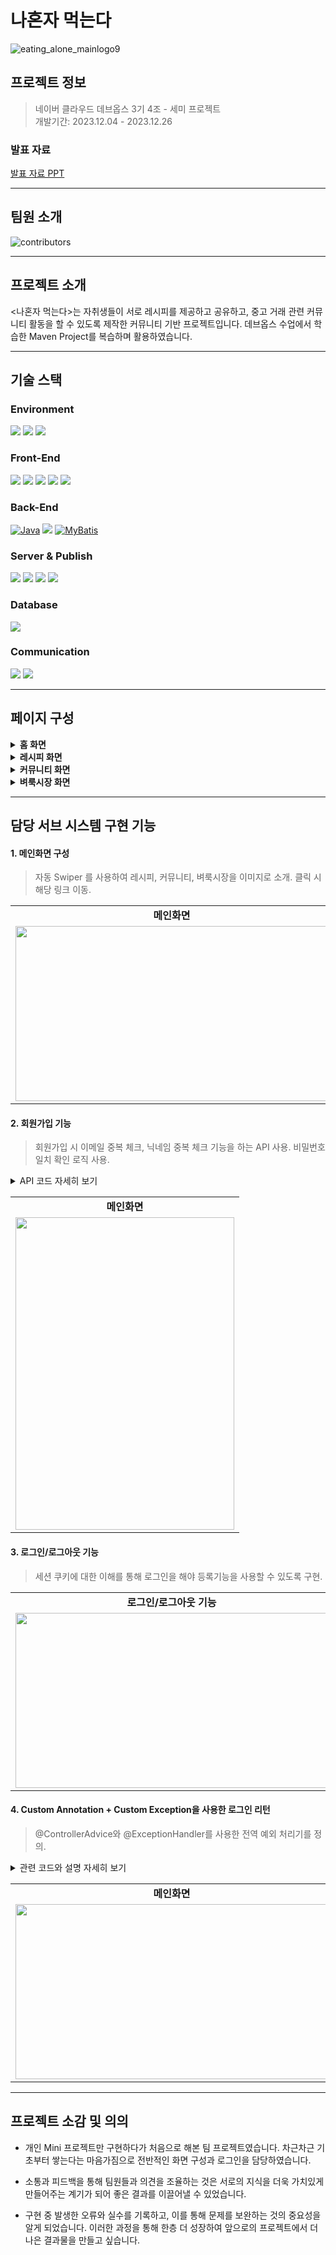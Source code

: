 # 나혼자 먹는다

<p align="center">

![eating_alone_mainlogo9](https://github.com/user-attachments/assets/6f3b40ac-b943-471d-9cb6-0191ed7387d1)

</p>

## 프로젝트 정보

> 네이버 클라우드 데브옵스 3기 4조 - 세미 프로젝트<br>개발기간: 2023.12.04 - 2023.12.26

### 발표 자료

[발표 자료 PPT](https://acrobat.adobe.com/id/urn:aaid:sc:AP:bb643b30-9ca3-4eb0-b1ac-c4920629c187)

---

## 팀원 소개

![contributors](https://github.com/user-attachments/assets/270de4e1-ab93-446b-b964-b092f8c59228)

---

## 프로젝트 소개

<나혼자 먹는다>는 자취생들이 서로 레시피를 제공하고 공유하고, 중고 거래 관련 커뮤니티 활동을 할 수 있도록 제작한 커뮤니티 기반 프로젝트입니다. 데브옵스 수업에서 학습한 Maven Project를 복습하며 활용하였습니다.

---

## 기술 스택

### Environment

<img src="https://img.shields.io/badge/Eclipse-2C2255?style=for-the-badge&logo=EclipseIDE&logoColor=white"> <img src="https://img.shields.io/badge/Git-F05032?style=for-the-badge&logo=Git&logoColor=white"> <img src="https://img.shields.io/badge/GitHub-181717?style=for-the-badge&logo=GitHub&logoColor=white">

### Front-End

<img src="https://img.shields.io/badge/HTML5-E34F29?style=for-the-badge&logo=HTML5&logoColor=white"> <img src="https://img.shields.io/badge/CSS3-1572B6?style=for-the-badge&logo=CSS3&logoColor=white"> <img src="https://img.shields.io/badge/JavaScript-F7DF1E?style=for-the-badge&logo=JavaScript&logoColor=white"> <img src="https://img.shields.io/badge/Bootstrap-7952B3?style=for-the-badge&logo=Bootstrap&logoColor=white"> <img src="https://img.shields.io/badge/jQuery-0769AD?style=for-the-badge&logo=jQuery&logoColor=white">

### Back-End

[![Java](https://img.shields.io/badge/Java-007396?style=for-the-badge&logo=java&logoColor=white)](https://www.java.com/) <img src="https://img.shields.io/badge/Spring Framework-6DB33F?style=for-the-badge&logo=Spring&logoColor=white"> [![MyBatis](https://img.shields.io/badge/MyBatis-000000?style=for-the-badge&logo=mybatis&logoColor=white)](https://mybatis.org/)

### Server & Publish

<img src="https://img.shields.io/badge/Docker-2496ED?style=for-the-badge&logo=Docker&logoColor=white"> <img src="https://img.shields.io/badge/Jenkins-D24939?style=for-the-badge&logo=Jenkins&logoColor=white"> <img src="https://img.shields.io/badge/Apache Tomcat 9-F8DC75?style=for-the-badge&logo=ApacheTomcat&logoColor=black"> <img src="https://img.shields.io/badge/Naver Cloud-03C75A?style=for-the-badge&logo=Naver&logoColor=white">

### Database

<img src="https://img.shields.io/badge/MySQL-4479A1?style=for-the-badge&logo=MySQL&logoColor=white">

### Communication

<img src="https://img.shields.io/badge/Slack-4A154B?style=for-the-badge&logo=Slack&logoColor=white"> <img src="https://img.shields.io/badge/Notion-000000?style=for-the-badge&logo=Notion&logoColor=white">

---

## 페이지 구성

<details>
  <summary><b>홈 화면</b></summary>
  <br>
  <table>
    <tr>
      <td align=center>
        <b>홈 화면</b>
      </td>
    </tr>
    <tr>
      <td align=center>
        <img src="https://github.com/user-attachments/assets/4be86494-d839-4c6d-a7f7-ac5c3b9ed0e4">
      </td>
    </tr>
  </table>
</details>

<details>
  <summary><b>레시피 화면</b></summary>
  <br>
  <table>
    <tr>
      <td align=center>
        <b>그리드1</b>
      </td>
    </tr>
    <tr>
      <td align=center>
        <img src="https://github.com/user-attachments/assets/d3b84353-80d1-4e81-ab2c-bac58ebf07ae">
      </td>
    </tr>
    <tr>
      <td align=center>
        <b>그리드2</b>
      </td>
    </tr>
    <tr>
      <td align=center>
        <img src="https://github.com/user-attachments/assets/dc8f4fab-f783-4762-ae0c-02ca617c7335">
      </td>
    </tr>
    <tr>
      <td align=center>
        <b>검색</b>
      </td>
    </tr>
    <tr>
      <td align=center>
        <img src="https://github.com/user-attachments/assets/d3b95a71-96bc-47eb-ae14-945d81bca683">
      </td>
    </tr>
    <tr>
      <td align=center>
        <b>글 작성</b>
      </td>
    </tr>
    <tr>
      <td align=center>
        <img src="https://github.com/user-attachments/assets/aae00043-1ccb-4669-a8f8-7ae4402f7d4b">
      </td>
    </tr>
    <tr>
      <td align=center>
        <b>글 수정/삭제</b>
      </td>
    </tr>
    <tr>
      <td align=center>
        <img src="https://github.com/user-attachments/assets/31c0bfc8-dd6b-4fd2-b6f6-fbf82f2c1468">
      </td>
    </tr>
    <tr>
      <td align=center>
        <b>상세 페이지</b>
      </td>
    </tr>
    <tr>
      <td align=center>
        <img src="https://github.com/user-attachments/assets/167774a8-9e62-4230-b48e-f5d4f5a9de1b">
      </td>
    </tr>
  </table>
</details>

<details>
  <summary><b>커뮤니티 화면</b></summary>
  <br>
  <table>
    <tr>
      <td align=center>
        <b>커뮤니티 화면</b>
      </td>
    </tr>
    <tr>
      <td align=center>
        <img src="https://github.com/user-attachments/assets/32933c0d-f3a0-41cd-9ea8-eedcbabb641b">
      </td>
    </tr>
    <tr>
      <td align=center>
        <b>글 작성</b>
      </td>
    </tr>
    <tr>
      <td align=center>
        <img src="https://github.com/user-attachments/assets/b0b338e9-9c9d-4cc3-add0-1d53e959646a">
      </td>
    </tr>
    <tr>
      <td align=center>
        <b>글 수정/삭제</b>
      </td>
    </tr>
    <tr>
      <td align=center>
        <img src="https://github.com/user-attachments/assets/c2e5008d-0a6e-4666-9896-957ebf894925">
      </td>
    </tr>
    <tr>
      <td align=center>
        <b>상세 페이지</b>
      </td>
    </tr>
    <tr>
      <td align=center>
        <img src="https://github.com/user-attachments/assets/85058d60-f084-451a-a093-28126bee970a">
      </td>
    </tr>
  </table>
</details>

<details>
  <summary><b>벼룩시장 화면</b></summary>
  <br>
  <table>
    <tr>
      <td align=center>
        <b>벼룩시장 화면</b>
      </td>
    </tr>
    <tr>
      <td align=center>
        <img src="https://github.com/user-attachments/assets/183057e3-d0d8-4b07-8659-0667742952a6">
      </td>
    </tr>
    <tr>
      <td align=center>
        <b>글 작성</b>
      </td>
    </tr>
    <tr>
      <td align=center>
        <img src="https://github.com/user-attachments/assets/c0d5ca3a-c875-4dbc-ad50-fc4f766ca434">
      </td>
    </tr>
    <tr>
      <td align=center>
        <b>상세 페이지</b>
      </td>
    </tr>
    <tr>
      <td align=center>
        <img src="https://github.com/user-attachments/assets/c59914d9-8152-4e1c-86ce-df514264d429">
      </td>
    </tr>
  </table>
</details>

---

## 담당 서브 시스템 구현 기능

#### 1\. 메인화면 구성

> 자동 Swiper 를 사용하여 레시피, 커뮤니티, 벼룩시장을 이미지로 소개. 클릭 시 해당 링크 이동.

<table>
    <tr>
      <td align=center>
        <b>메인화면</b>
      </td>
    </tr>
    <tr>
      <td align=center>
        <img src="https://github.com/user-attachments/assets/4be86494-d839-4c6d-a7f7-ac5c3b9ed0e4" width="500" height="280">
      </td>
    </tr>
  </table>

#### 2\. 회원가입 기능

> 회원가입 시 이메일 중복 체크, 닉네임 중복 체크 기능을 하는 API 사용. 비밀번호 일치 확인 로직 사용.

<details>
  <summary>API 코드 자세히 보기</summary> 
    <div markdown="1">

```java
//회원가입 중복 이메일 체크 로직 (API)
    @PostMapping("/duplicatedNickNameCheck")
    public ResponseEntity<?> duplicatedNickNameCheck(@RequestBody MemberDto memberDto) {
        int result = memberService.duplicatedNickNameCheck(memberDto);
        HashMap<String,String> resultMap = new HashMap<>();

        //중복 회원이 있을 경우
        if(result == 1){
            resultMap.put("status","500");
            resultMap.put("message","이미 가입된 닉네임이 존재합니다!");
        }
        //중복 회원이 없을 경우
        else {
            resultMap.put("status","200");
            resultMap.put("message","사용 가능한 닉네임 입니다.");
        }
```

</details>

<table>
    <tr>
      <td align=center>
        <b>메인화면</b>
      </td>
    </tr>
    <tr>
      <td align=center>
        <img src="https://github.com/user-attachments/assets/2260a860-3aa2-428d-90ba-a5a1c81d10b1" width="350" height="500">
      </td>
    </tr>
  </table>

#### 3\. 로그인/로그아웃 기능

> 세션 쿠키에 대한 이해를 통해 로그인을 해야 등록기능을 사용할 수 있도록 구현.

<table>
    <tr>
      <td align=center>
        <b>로그인/로그아웃 기능</b>
      </td>
    </tr>
    <tr>
      <td align=center>
        <img src="https://github.com/user-attachments/assets/cc0e799f-198a-48e5-b1b4-0b0912e93580" width="500" height="280">
      </td>
    </tr>
  </table>

#### 4\. Custom Annotation + Custom Exception을 사용한 로그인 리턴

> @ControllerAdvice와 @ExceptionHandler를 사용한 전역 예외 처리기를 정의.

<details>
  <summary>관련 코드와 설명 자세히 보기</summary> 
    <div markdown="1">

```java
package semi.controller.advice;

import com.mysql.cj.util.StringUtils;
import org.springframework.web.context.request.RequestAttributes;
import org.springframework.web.context.request.RequestContextHolder;
import org.springframework.web.context.request.ServletRequestAttributes;
import semi.customException.NotLoggedInException;
import org.springframework.web.bind.annotation.ControllerAdvice;
import org.springframework.web.bind.annotation.ExceptionHandler;

import javax.servlet.http.HttpServletRequest;
import javax.servlet.http.HttpSession;

@ControllerAdvice
public class GlobalExceptionHandler  {
    @ExceptionHandler(semi.customException.NotLoggedInException.class)
    public String handleNotLoggedInException(NotLoggedInException ex, HttpSession httpSession) {
        httpSession.setAttribute("redirectUrl", getRequestUri());

        return "redirect:/member/login";
    }

    private String getRequestUri() {
        RequestAttributes requestAttributes = RequestContextHolder.currentRequestAttributes();
        HttpServletRequest request = ((ServletRequestAttributes) requestAttributes).getRequest();

        String requestUri = request.getRequestURI();
        String contextPath = request.getContextPath();

        if (!StringUtils.isNullOrEmpty(contextPath)) {
            return requestUri.substring(contextPath.length());
        }
        else {
            return requestUri;
        }
    }
}

```
1. @ControllerAdvice와 @ExceptionHandler 부분
이 부분은 이전 설명과 동일하게 전역 예외 처리기를 설정합니다.
@ExceptionHandler(semi.customException.NotLoggedInException.class)은 로그인되지 않은 상태에서 발생하는 NotLoggedInException을 처리하는 역할을 하며, 로그인 페이지로 리다이렉트하는 방식으로 예외를 처리합니다.
예외 발생 시, 사용자가 방문하려던 페이지의 URL을 세션에 저장하고, 나중에 사용자가 로그인한 후 원래 가려던 페이지로 다시 이동시키는 로직입니다.

2. getRequestUri() 메서드 분석
이 메서드는 현재 요청된 URI를 가져오는 역할을 합니다. 이를 통해 사용자가 로그인하지 않은 상태에서 어떤 페이지에 접근했는지를 확인할 수 있습니다.

- 1) RequestAttributes requestAttributes = RequestContextHolder.currentRequestAttributes();
Spring의 RequestContextHolder를 사용하여 현재 요청과 관련된 속성을 가져옵니다. 이를 통해 현재 HTTP 요청 객체에 접근할 수 있게 됩니다.
- 2) HttpServletRequest request = ((ServletRequestAttributes) requestAttributes).getRequest();
ServletRequestAttributes 객체로 캐스팅한 후, HttpServletRequest 객체를 얻습니다. 이 객체는 현재 HTTP 요청에 대한 정보를 담고 있으며, 이를 통해 URI를 얻을 수 있습니다.
- 3) String requestUri = request.getRequestURI();
getRequestURI()는 현재 요청된 URI 경로를 반환합니다. 예를 들어, /member/profile 같은 URL 경로를 얻을 수 있습니다.
- 4) String contextPath = request.getContextPath();
getContextPath()는 애플리케이션의 컨텍스트 경로를 반환합니다. 예를 들어, 애플리케이션이 /app이라는 경로에서 실행 중이면 /app이 컨텍스트 경로가 됩니다.
- 5) if (!StringUtils.isNullOrEmpty(contextPath)) { ... }
contextPath가 빈 문자열이 아니거나 null이 아니면, requestUri에서 컨텍스트 경로를 제거한 후 반환합니다.
예를 들어, requestUri가 /app/member/profile이고 contextPath가 /app인 경우, 이 메서드는 /member/profile을 반환합니다.
contextPath가 없을 경우, 즉, 루트에서 실행 중이면 requestUri를 그대로 반환합니다.

```java
package ArgumentResolver;

import annotation.Login;
import org.springframework.core.MethodParameter;
import org.springframework.stereotype.Component;
import org.springframework.web.bind.support.WebDataBinderFactory;
import org.springframework.web.context.request.NativeWebRequest;
import org.springframework.web.method.support.HandlerMethodArgumentResolver;
import org.springframework.web.method.support.ModelAndViewContainer;
import semi.customException.NotLoggedInException;
import semi.dto.MemberDto;

import javax.servlet.http.HttpServletRequest;
import javax.servlet.http.HttpSession;

import static semi.config.MemberConstants.LOGIN_MEMBER_DTO;

@Component
public class LoginMemberArgumentResolver implements HandlerMethodArgumentResolver {
    @Override
    public boolean supportsParameter(MethodParameter methodParameter) {
        boolean hasLoginAnnotation = methodParameter.hasParameterAnnotation(Login.class);
        boolean hasMemberType = MemberDto.class.isAssignableFrom(methodParameter.getParameterType());
        return hasLoginAnnotation && hasMemberType;
    }

    @Override
    public Object resolveArgument(MethodParameter methodParameter, ModelAndViewContainer modelAndViewContainer, NativeWebRequest nativeWebRequest, WebDataBinderFactory webDataBinderFactory) throws Exception {
        HttpServletRequest request = (HttpServletRequest) nativeWebRequest.getNativeRequest();
        HttpSession session = request.getSession(false);
        if (session == null) throw new NotLoggedInException();

        Object loginSession = session.getAttribute(LOGIN_MEMBER_DTO);
        if (loginSession == null) throw new NotLoggedInException();

        return session.getAttribute(LOGIN_MEMBER_DTO);
    }
}
```
1. supportsParameter(MethodParameter methodParameter)
- 역할: 이 메서드는 주어진 메서드 파라미터가 처리 가능한 파라미터인지를 확인합니다.
- hasLoginAnnotation: 파라미터에 @Login 어노테이션이 붙어 있는지 확인합니다. 이 어노테이션이 붙은 파라미터만 이 resolver가 처리합니다.
- hasMemberType: 파라미터 타입이 MemberDto 클래스 또는 그 하위 클래스인지 확인합니다. 즉, MemberDto 타입의 객체만 처리 대상으로 합니다.
- 결과: 두 조건이 모두 참이면 true를 반환하여 해당 파라미터를 처리할 수 있음을 나타냅니다.

2. resolveArgument(...)
- 역할: 이 메서드는 실제로 메서드 파라미터에 값을 바인딩합니다. @Login 어노테이션이 붙은 MemberDto 파라미터에 세션 정보를 설정하는 역할을 합니다.

- 흐름:

  - HttpServletRequest request = (HttpServletRequest) nativeWebRequest.getNativeRequest();
  NativeWebRequest에서 HTTP 요청 객체를 가져옵니다.

  - HttpSession session = request.getSession(false);
  현재 요청에 대한 세션을 가져옵니다. false로 설정했기 때문에 세션이 없으면 새로 생성하지 않고 null을 반환합니다.
  세션이 존재하지 않으면 NotLoggedInException을 발생시킵니다.

  - Object loginSession = session.getAttribute(LOGIN_MEMBER_DTO);
  세션에서 LOGIN_MEMBER_DTO라는 이름으로 저장된 객체를 가져옵니다. 이는 아마도 로그인된 사용자의 정보를 담고 있는 MemberDto 객체일 것입니다.
  세션에 해당 정보가 없으면 NotLoggedInException을 발생시킵니다.

  - return session.getAttribute(LOGIN_MEMBER_DTO);
  세션에서 가져온 LOGIN_MEMBER_DTO 객체를 반환하여, 메서드 파라미터로 자동으로 전달되도록 합니다.

</details>

<table>
    <tr>
      <td align=center>
        <b>메인화면</b>
      </td>
    </tr>
    <tr>
      <td align=center>
        <img src="https://github.com/user-attachments/assets/b4824e69-c415-455a-bf71-0b2838ce06dc" width="500" height="280">
      </td>
    </tr>
  </table>

---

## 프로젝트 소감 및 의의

- 개인 Mini 프로젝트만 구현하다가 처음으로 해본 팀 프로젝트였습니다.
차근차근 기초부터 쌓는다는 마음가짐으로 전반적인 화면 구성과 로그인을 담당하였습니다.

- 소통과 피드백을 통해 팀원들과 의견을 조율하는 것은 서로의 지식을 더욱 가치있게 만들어주는 계기가 되어 좋은 결과를 이끌어낼 수 있었습니다.

- 구현 중 발생한 오류와 실수를 기록하고, 이를 통해 문제를 보완하는 것의 중요성을 알게 되었습니다. 이러한 과정을 통해 한층 더 성장하여 앞으로의 프로젝트에서 더 나은 결과물을 만들고 싶습니다.
